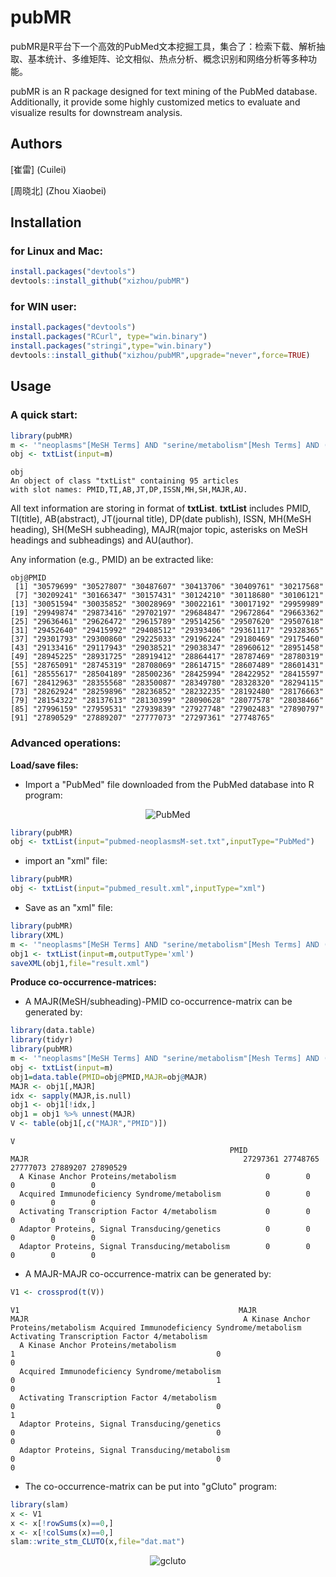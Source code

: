 pubMR
==========
pubMR是R平台下一个高效的PubMed文本挖掘工具，集合了：检索下载、解析抽取、基本统计、多维矩阵、论文相似、热点分析、概念识别和网络分析等多种功能。

pubMR is an R package designed for text mining of the PubMed database. Additionally, it provide some highly customized metics to evaluate and visualize results for downstream analysis.


## Authors

[崔雷] (Cuilei)

[周晓北] (Zhou Xiaobei)

## Installation
### for Linux and Mac:

```r
install.packages("devtools")
devtools::install_github("xizhou/pubMR")
```

### for WIN user:

```r
install.packages("devtools")
install.packages("RCurl", type="win.binary")
install.packages("stringi",type="win.binary")
devtools::install_github("xizhou/pubMR",upgrade="never",force=TRUE)
```

<!-- 
## Vignettes
pubMR.pdf](https://github.com/xizhou/pubMR/tree/master/vignettes/pubMR.pdf)
 -->
 
## Usage
### A quick start:
```r
library(pubMR)
m <- '"neoplasms"[MeSH Terms] AND "serine/metabolism"[Mesh Terms] AND ("2017/01/01"[PDAT] : "2018/12/31"[PDAT])'
obj <- txtList(input=m)
```

```text
obj
An object of class "txtList" containing 95 articles
with slot names: PMID,TI,AB,JT,DP,ISSN,MH,SH,MAJR,AU.
```
All text information are storing in format of **txtList**. **txtList** includes PMID, TI(title), AB(abstract), JT(journal title), DP(date publish), ISSN,
MH(MeSH heading), SH(MeSH subheading), MAJR(major topic, asterisks on MeSH headings and subheadings) and AU(author). 

Any information (e.g., PMID) an be extracted like:
```text
obj@PMID
 [1] "30579699" "30527807" "30487607" "30413706" "30409761" "30217568"
 [7] "30209241" "30166347" "30157431" "30124210" "30118680" "30106121"
[13] "30051594" "30035852" "30028969" "30022161" "30017192" "29959989"
[19] "29949874" "29873416" "29702197" "29684847" "29672864" "29663362"
[25] "29636461" "29626472" "29615789" "29514256" "29507620" "29507618"
[31] "29452640" "29415992" "29408512" "29393406" "29361117" "29328365"
[37] "29301793" "29300860" "29225033" "29196224" "29180469" "29175460"
[43] "29133416" "29117943" "29038521" "29038347" "28960612" "28951458"
[49] "28945225" "28931725" "28919412" "28864417" "28787469" "28780319"
[55] "28765091" "28745319" "28708069" "28614715" "28607489" "28601431"
[61] "28555617" "28504189" "28500236" "28425994" "28422952" "28415597"
[67] "28412963" "28355568" "28350087" "28349780" "28328320" "28294115"
[73] "28262924" "28259896" "28236852" "28232235" "28192480" "28176663"
[79] "28154322" "28137613" "28130399" "28090628" "28077578" "28038466"
[85] "27996159" "27959531" "27939839" "27927748" "27902483" "27890797"
[91] "27890529" "27889207" "27777073" "27297361" "27748765"
```
 
### Advanced operations:
**Load/save files:** 
- Import a "PubMed" file downloaded from the PubMed database into R program:

<p align="center">
  <img src="https://github.com/xizhou/pubMR/blob/master/screenshot.png?raw=true" alt="PubMed"/>
</p>

```r
library(pubMR)
obj <- txtList(input="pubmed-neoplasmsM-set.txt",inputType="PubMed")
```
- import an "xml" file:
```r
library(pubMR)
obj <- txtList(input="pubmed_result.xml",inputType="xml")
```
- Save as an "xml" file:
```r
library(pubMR)
library(XML)
m <- '"neoplasms"[MeSH Terms] AND "serine/metabolism"[Mesh Terms] AND ("2017/01/01"[PDAT] : "2018/12/31"[PDAT])'
obj1 <- txtList(input=m,outputType='xml')
saveXML(obj1,file="result.xml")
```
**Produce co-occurrence-matrices:** 
- A MAJR(MeSH/subheading)-PMID co-occurrence-matrix can be generated by:
```r
library(data.table)
library(tidyr)
library(pubMR)
m <- '"neoplasms"[MeSH Terms] AND "serine/metabolism"[Mesh Terms] AND ("2017/01/01"[PDAT] : "2018/12/31"[PDAT])'
obj <- txtList(input=m)
obj1=data.table(PMID=obj@PMID,MAJR=obj@MAJR)
MAJR <- obj1[,MAJR]
idx <- sapply(MAJR,is.null)
obj1 <- obj1[!idx,]
obj1 = obj1 %>% unnest(MAJR) 
V <- table(obj1[,c("MAJR","PMID")])
```
```text
V
                                                 PMID
MAJR                                                27297361 27748765 27777073 27889207 27890529
  A Kinase Anchor Proteins/metabolism                    0        0        0        0        0
  Acquired Immunodeficiency Syndrome/metabolism          0        0        0        0        0
  Activating Transcription Factor 4/metabolism           0        0        0        0        0
  Adaptor Proteins, Signal Transducing/genetics          0        0        0        0        0
  Adaptor Proteins, Signal Transducing/metabolism        0        0        0        0        0
```

- A MAJR-MAJR co-occurrence-matrix can be generated by:
```r
V1 <- crossprod(t(V))
```
```text
V1                                                 MAJR
MAJR                                                A Kinase Anchor Proteins/metabolism Acquired Immunodeficiency Syndrome/metabolism Activating Transcription Factor 4/metabolism
  A Kinase Anchor Proteins/metabolism                                               1                                             0                                            0
  Acquired Immunodeficiency Syndrome/metabolism                                     0                                             1                                            0
  Activating Transcription Factor 4/metabolism                                      0                                             0                                            1
  Adaptor Proteins, Signal Transducing/genetics                                     0                                             0                                            0
  Adaptor Proteins, Signal Transducing/metabolism                                   0                                             0                                            0
```
- The co-occurrence-matrix can be put into "gCluto" program:
```r
library(slam)
x <- V1
x <- x[!rowSums(x)==0,] 
x <- x[!colSums(x)==0,] 
slam::write_stm_CLUTO(x,file="dat.mat")
```
<p align="center">
  <img src="https://github.com/xizhou/pubMR/blob/master/fig.png?raw=true" alt="gcluto"/>
</p>